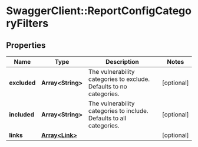 # SwaggerClient::ReportConfigCategoryFilters

## Properties
Name | Type | Description | Notes
------------ | ------------- | ------------- | -------------
**excluded** | **Array&lt;String&gt;** | The vulnerability categories to exclude. Defaults to no categories. | [optional] 
**included** | **Array&lt;String&gt;** | The vulnerability categories to include. Defaults to all categories. | [optional] 
**links** | [**Array&lt;Link&gt;**](Link.md) |  | [optional] 

